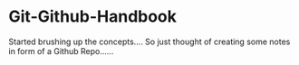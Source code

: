 # Git-Github-Handbook
Started brushing up the concepts.... So just thought of creating some notes in form of a Github Repo......
